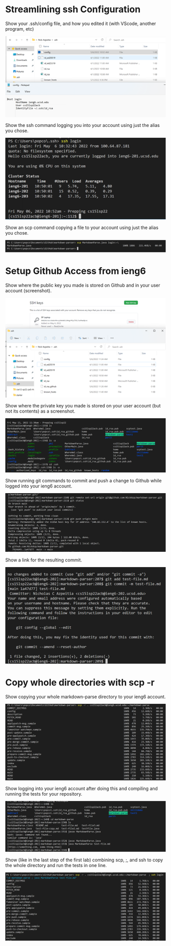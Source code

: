 # Streamlining ssh Configuration
Show your .ssh/config file, and how you edited it (with VScode, another program, etc)

![Image 1](1l3.png)

Show the ssh command logging you into your account using just the alias you chose.

![Image 2](2l3.png)

Show an scp command copying a file to your account using just the alias you chose.

![Image 3](3l3.png)

# Setup Github Access from ieng6
Show where the public key you made is stored on Github and in your user account (screenshot).

![Image 4](4l3.png)

Show where the private key you made is stored on your user account (but not its contents) as a screenshot.

![Image 5](5l3.png)

Show running git commands to commit and push a change to Github while logged into your ieng6 account.

![Image 6](6l3.png)

Show a link for the resulting commit.

![Image 7](7l3.png)

# Copy whole directories with scp -r
Show copying your whole markdown-parse directory to your ieng6 account.

![Image 8](8l3.png)

Show logging into your ieng6 account after doing this and compiling and running the tests for your repository.

![Image 9](9l3.png)

Show (like in the last step of the first lab) combining scp, ;, and ssh to copy the whole directory and run the tests in one line.

![Image 10](10l3.png)

